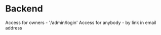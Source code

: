 Backend
=============================


Access for owners - '/admin/login'
Access for anybody - by link in email address

